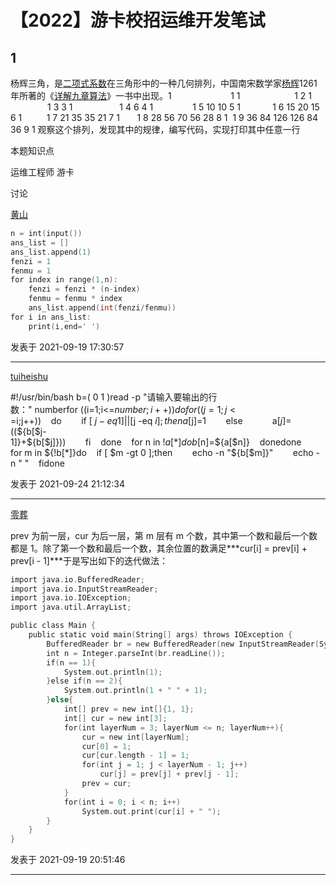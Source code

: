 # 【2022】游卡校招运维开发笔试

## 1

杨辉三角，是[二项式系数](https://baike.baidu.com/item/%E4%BA%8C%E9%A1%B9%E5%BC%8F%E7%B3%BB%E6%95%B0/6763242)在三角形中的一种几何排列，中国南宋数学家[杨辉](https://baike.baidu.com/item/%E6%9D%A8%E8%BE%89/24967)1261 年所著的《[详解九章算法](https://baike.baidu.com/item/%E8%AF%A6%E8%A7%A3%E4%B9%9D%E7%AB%A0%E7%AE%97%E6%B3%95/7449930)》一书中出现。1 
                      1 1 
                    1 2 1 
                   1 3 3 1 
                 1 4 6 4 1 
              1 5 10 10 5 1 
           1 6 15 20 15 6 1 
        1 7 21 35 35 21 7 1 
     1 8 28 56 70 56 28 8 1 
1 9 36 84 126 126 84 36 9 1
观察这个排列，发现其中的规律，编写代码，实现打印其中任意一行 

本题知识点

运维工程师 游卡

讨论

[黄山](https://www.nowcoder.com/profile/329175538)

```cpp
n = int(input())
ans_list = []
ans_list.append(1)
fenzi = 1
fenmu = 1
for index in range(1,n):
    fenzi = fenzi * (n-index)
    fenmu = fenmu * index
    ans_list.append(int(fenzi/fenmu))
for i in ans_list:
    print(i,end=' ')
```

发表于 2021-09-19 17:30:57

* * *

[tuiheishu](https://www.nowcoder.com/profile/508165395)

#!/usr/bin/bash
b=( 0 1 )read -p "请输入要输出的行数：" numberfor ((i=1;i<=$number;i++))do    for ((j=1;j<=$i;j++))    do        if [ $j -eq 1 ] || [ $j -eq $i ];then            a[$j]=1        else            a[$j]=$((${b[$j-1]}+${b[$j]}))        fi    done    for n in ${!a[*]}    do        b[$n]=${a[$n]}    donedone
for m in ${!b[*]}do    if [ $m -gt 0 ];then        echo -n "${b[$m]}"        echo -n " "    fidone

发表于 2021-09-24 21:12:34

* * *

[零葬](https://www.nowcoder.com/profile/75718849)

prev 为前一层，cur 为后一层，第 m 层有 m 个数，其中第一个数和最后一个数都是 1。除了第一个数和最后一个数，其余位置的数满足***cur[i] = prev[i] + prev[i - 1]***于是写出如下的迭代做法：

```cpp
import java.io.BufferedReader;
import java.io.InputStreamReader;
import java.io.IOException;
import java.util.ArrayList;

public class Main {
    public static void main(String[] args) throws IOException {
        BufferedReader br = new BufferedReader(new InputStreamReader(System.in));
        int n = Integer.parseInt(br.readLine());
        if(n == 1){
            System.out.println(1);
        }else if(n == 2){
            System.out.println(1 + " " + 1);
        }else{
            int[] prev = new int[]{1, 1};
            int[] cur = new int[3];
            for(int layerNum = 3; layerNum <= n; layerNum++){
                cur = new int[layerNum];
                cur[0] = 1;
                cur[cur.length - 1] = 1;
                for(int j = 1; j < layerNum - 1; j++)
                    cur[j] = prev[j] + prev[j - 1];
                prev = cur;
            }
            for(int i = 0; i < n; i++)
                System.out.print(cur[i] + " ");
        }
    }
}
```

发表于 2021-09-19 20:51:46

* * *